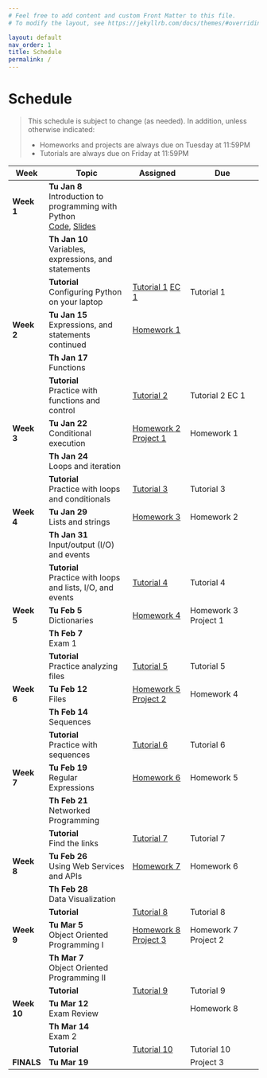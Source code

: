```yaml
---
# Feel free to add content and custom Front Matter to this file.
# To modify the layout, see https://jekyllrb.com/docs/themes/#overriding-theme-defaults

layout: default
nav_order: 1
title: Schedule
permalink: /
---
```

# Schedule
> This schedule is subject to change (as needed). In addition, unless otherwise indicated:
> * Homeworks and projects are always due on Tuesday at 11:59PM
> * Tutorials are always due on Friday at 11:59PM

<table>
    <thead>
        <tr>
            <th style="width: 40px !important;">Week</th>
            <th>Topic</th>
            <th style="width: 100px;">Assigned</th>
            <th style="width: 130px !important;">Due</th>
        </tr>
    </thead>
    <tbody>
        <!-- WEEK #1 -->
        <tr>
            <td><strong>Week 1</strong></td>
            <td>
                <strong>Tu Jan 8</strong><br>
                Introduction to programming with Python<br>
                <a href="#">Code</a>, 
                <a href="#">Slides</a>
            </td>
            <td></td>
            <td></td>
        </tr>
        <tr>
            <td></td>
            <td>
                <strong>Th Jan 10</strong><br>
                Variables, expressions, and statements
            </td>
            <td></td>
            <td></td>
        </tr>
        <tr>
            <td></td>
            <td>
                <strong>Tutorial</strong><br>
                Configuring Python on your laptop
            </td>
            <td>
                <a class="btn btn-outline" href="https://docs.google.com/document/d/1D2Y6u2hZm2zdyLB9IRjrS-IKhDR1v65ZfgxYIVYc0Hk/edit?usp=sharing">Tutorial 1</a>
                <a class="btn btn-outline" href="https://docs.google.com/document/d/1FKPwPzM-d_R1mLhN4jUQ6hnzpeH3dXfjncjzMpxM-Fg/edit#">EC 1</a>
            </td>
            <td><span class="label label-default">Tutorial 1</span></td>
        </tr>
        <!-- WEEK #2 -->
        <tr>
            <td><strong>Week 2</strong></td>
            <td>
                <strong>Tu Jan 15</strong><br>
                Expressions, and statements continued<br>
            </td>
            <td><a href="#">Homework 1</a></td>
            <td></td>
        </tr>
        <tr>
            <td></td>
            <td>
                <strong>Th Jan 17</strong><br>
                Functions
            </td>
            <td></td>
            <td></td>
        </tr>
        <tr>
            <td></td>
            <td>
                <strong>Tutorial</strong><br>
                Practice with functions and control
            </td>
            <td><a href="#">Tutorial 2</a></td>
            <td>   
                <span class="label label-default">Tutorial 2</span>
                <span class="label label-green">EC 1</span>
            </td>
        </tr>
        <!-- WEEK #3 -->
        <tr>
            <td><strong>Week 3</strong></td>
            <td>
                <strong>Tu Jan 22</strong><br>
                Conditional execution<br>
            </td>
            <td>
                <a href="#">Homework 2</a><br>
                <a href="#">Project 1</a>
            </td>
            <td><span class="label label-default">Homework 1</span></td>
        </tr>
        <tr>
            <td></td>
            <td>
                <strong>Th Jan 24</strong><br>
                Loops and iteration
            </td>
            <td></td>
            <td></td>
        </tr>
        <tr>
            <td></td>
            <td>
                <strong>Tutorial</strong><br>
                Practice with loops and conditionals
            </td>
            <td><a href="#">Tutorial 3</a></td>
            <td><span class="label label-default">Tutorial 3</span></td>
        </tr>
        <!-- WEEK #4 -->
        <tr>
            <td><strong>Week 4</strong></td>
            <td>
                <strong>Tu Jan 29</strong><br>
                Lists and strings<br>
            </td>
            <td><a href="#">Homework 3</a></td>
            <td><span class="label label-default">Homework 2</span></td>
        </tr>
        <tr>
            <td></td>
            <td>
                <strong>Th Jan 31</strong><br>
                Input/output (I/O) and events
            </td>
            <td></td>
            <td></td>
        </tr>
        <tr>
            <td></td>
            <td>
                <strong>Tutorial</strong><br>
                Practice with loops and lists, I/O, and events
            </td>
            <td><a href="#">Tutorial 4</a></td>
            <td><span class="label label-default">Tutorial 4</span></td>
        </tr>
        <!-- WEEK #5 -->
        <tr>
            <td><strong>Week 5</strong></td>
            <td>
                <strong>Tu Feb 5</strong><br>
                Dictionaries<br>
            </td>
            <td><a href="#">Homework 4</a></td>
            <td>
                <span class="label label-default">Homework 3</span>
                <span class="label label-purple">Project 1</span>
            </td>
        </tr>
        <tr>
            <td></td>
            <td>
                <strong>Th Feb 7</strong><br>
                <span class="label label-purple">Exam 1</span>
            </td>
            <td></td>
            <td></td>
        </tr>
        <tr>
            <td></td>
            <td>
                <strong>Tutorial</strong><br>
                Practice analyzing files
            </td>
            <td><a href="#">Tutorial 5</a></td>
            <td><span class="label label-default">Tutorial 5</span></td>
        </tr>
        <!-- WEEK #6 -->
        <tr>
            <td><strong>Week 6</strong></td>
            <td>
                <strong>Tu Feb 12</strong><br>
                Files<br>
            </td>
            <td>
                <a href="#">Homework 5</a>
                <a href="#">Project 2</a>
            </td>
            <td>
                <span class="label label-default">Homework 4</span>
            </td>
        </tr>
        <tr>
            <td></td>
            <td>
                <strong>Th Feb 14</strong><br>
                Sequences
            </td>
            <td></td>
            <td></td>
        </tr>
        <tr>
            <td></td>
            <td>
                <strong>Tutorial</strong><br>
                Practice with sequences
            </td>
            <td><a href="#">Tutorial 6</a></td>
            <td><span class="label label-default">Tutorial 6</span></td>
        </tr>
        <!-- WEEK #7 -->
        <tr>
            <td><strong>Week 7</strong></td>
            <td>
                <strong>Tu Feb 19</strong><br>
                Regular Expressions<br>
            </td>
            <td>
                <a href="#">Homework 6</a>
            </td>
            <td>
                <span class="label label-default">Homework 5</span>
            </td>
        </tr>
        <tr>
            <td></td>
            <td>
                <strong>Th Feb 21</strong><br>
                Networked Programming
            </td>
            <td></td>
            <td></td>
        </tr>
        <tr>
            <td></td>
            <td>
                <strong>Tutorial</strong><br>
                Find the links 
            </td>
            <td><a href="#">Tutorial 7</a></td>
            <td><span class="label label-default">Tutorial 7</span></td>
        </tr>
        <!-- WEEK #8 -->
        <tr>
            <td><strong>Week 8</strong></td>
            <td>
                <strong>Tu Feb 26</strong><br>
                Using Web Services and APIs<br>
            </td>
            <td>
                <a href="#">Homework 7</a>
            </td>
            <td>
                <span class="label label-default">Homework 6</span>
            </td>
        </tr>
        <tr>
            <td></td>
            <td>
                <strong>Th Feb 28</strong><br>
                Data Visualization
            </td>
            <td></td>
            <td></td>
        </tr>
        <tr>
            <td></td>
            <td>
                <strong>Tutorial</strong><br>
            </td>
            <td><a href="#">Tutorial 8</a></td>
            <td><span class="label label-default">Tutorial 8</span></td>
        </tr>
        <!-- WEEK #9 -->
        <tr>
            <td><strong>Week 9</strong></td>
            <td>
                <strong>Tu Mar 5</strong><br>
                Object Oriented Programming I<br>
            </td>
            <td>
                <a href="#">Homework 8</a><br>
                <a href="#">Project 3</a>
            </td>
            <td>
                <span class="label label-default">Homework 7</span>
                <span class="label label-purple">Project 2</span>
            </td>
        </tr>
        <tr>
            <td></td>
            <td>
                <strong>Th Mar 7</strong><br>
                Object Oriented Programming II
            </td>
            <td></td>
            <td></td>
        </tr>
        <tr>
            <td></td>
            <td>
                <strong>Tutorial</strong><br>
            </td>
            <td><a href="#">Tutorial 9</a></td>
            <td><span class="label label-default">Tutorial 9</span></td>
        </tr>
        <!-- WEEK #10 -->
        <tr>
            <td><strong>Week 10</strong></td>
            <td>
                <strong>Tu Mar 12</strong><br>
                Exam Review<br>
            </td>
            <td></td>
            <td>
                <span class="label label-default">Homework 8</span>
            </td>
        </tr>
        <tr>
            <td></td>
            <td>
                <strong>Th Mar 14</strong><br>
                <span class="label label-purple">Exam 2</span>
            </td>
            <td></td>
            <td></td>
        </tr>
        <tr>
            <td></td>
            <td>
                <strong>Tutorial</strong><br>
            </td>
            <td><a href="#">Tutorial 10</a></td>
            <td><span class="label label-default">Tutorial 10</span></td>
        </tr>
        <!-- FINALS WEEK -->
        <tr>
            <td><strong>FINALS</strong></td>
            <td>
                <strong>Tu Mar 19</strong><br>
            </td>
            <td></td>
            <td>
                <span class="label label-purple">Project 3</span>
            </td>
        </tr>
    </tbody>
</table>